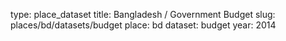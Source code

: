 type: place_dataset
title: Bangladesh / Government Budget
slug: places/bd/datasets/budget
place: bd
dataset: budget
year: 2014
